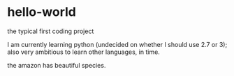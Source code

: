 # hello-world
the typical first coding project


I am currently learning python (undecided on whether I should use 2.7 or 3);
also very ambitious to learn other languages, in time.

the amazon has beautiful species.
